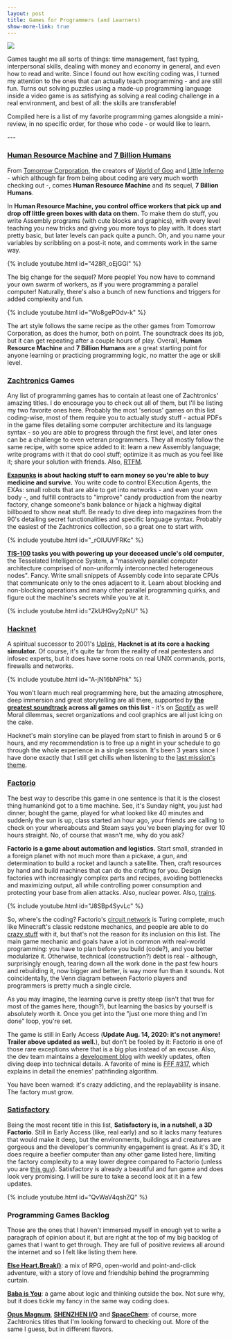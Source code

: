 ```yaml
---
layout: post
title: Games for Programmers (and Learners)
show-more-link: true
---
```


![]({{site.baseurl}}/images/games-for-programmers.jpg)

Games taught me all sorts of things: time management, fast typing, interpersonal skills, dealing with money and economy in general, and even how to read and write. Since I found out how exciting coding was, I turned my attention to the ones that can actually teach programming - and are still fun. Turns out solving puzzles using a made-up programming language inside a video game is as satisfying as solving a real coding challenge in a real environment, and best of all: the skills are transferable!

Compiled here is a list of my favorite programming games alongside a mini-review, in no specific order, for those who code - or would like to learn.

<!--more--> ---

### [Human Resource Machine](https://store.steampowered.com/app/375820/) and [7 Billion Humans](https://store.steampowered.com/app/792100/)

From [Tomorrow Corporation](https://tomorrowcorporation.com/), the creators of [World of Goo](https://store.steampowered.com/app/22000/) and [Little Inferno](https://store.steampowered.com/app/221260/) - which although far from being about coding are very much worth checking out -, comes **Human Resource Machine** and its sequel, **7 Billion Humans**.

In **Human Resource Machine, you control office workers that pick up and drop off little green boxes with data on them.** To make them do stuff, you write Assembly programs (with cute blocks and graphics), with every level teaching you new tricks and giving you more toys to play with. It does start pretty basic, but later levels can pack quite a punch. Oh, and you name your variables by scribbling on a post-it note, and comments work in the same way.

{% include youtube.html id="428R_oEjGGI" %}

The big change for the sequel? More people! You now have to command your own swarm of workers, as if you were programming a parallel computer! Naturally, there's also a bunch of new functions and triggers for added complexity and fun.

{% include youtube.html id="Wo8gePOdv-k" %}

The art style follows the same recipe as the other games from Tomorrow Corporation, as does the humor, both on point. The soundtrack does its job, but it can get repeating after a couple hours of play. Overall, **Human Resource Machine** and **7 Billion Humans** are a great starting point for anyone learning or practicing programming logic, no matter the age or skill level.

### [Zachtronics](http://www.zachtronics.com/) Games

Any list of programming games has to contain at least one of Zachtronics' amazing titles. I do encourage you to check out all of them, but I'll be listing my two favorite ones here. Probably the most 'serious' games on this list coding-wise, most of them require you to actually study stuff - actual PDFs in the game files detailing some computer architecture and its language syntax - so you are able to progress through the first level, and later ones can be a challenge to even veteran programmers. They all mostly follow the same recipe, with some spice added to it: learn a new Assembly language; write programs with it that do cool stuff; optimize it as much as you feel like it; share your solution with friends. Also, [RTFM](http://www.readthefuckingmanual.com/).

**[Exapunks](https://store.steampowered.com/app/716490/) is about hacking stuff to earn money so you're able to buy medicine and survive.** You write code to control EXecution Agents, the EXAs: small robots that are able to get into networks - and even your own body -, and fulfill contracts to "improve" candy production from the nearby factory, change someone's bank balance or hijack a highway digital billboard to show neat stuff. Be ready to dive deep into magazines from the 90's detailing secret functionalities and specific language syntax. Probably the easiest of the Zachtronics collection, so a great one to start with.

{% include youtube.html id="_rOIUUVFRKc" %}

**[TIS-100](https://store.steampowered.com/app/370360/) tasks you with powering up your deceased uncle's old computer**, the Tesselated Intelligence System, a "massively parallel computer architecture comprised of non-uniformly interconnected heterogeneous nodes". Fancy. Write small snippets of Assembly code into separate CPUs that communicate only to the ones adjacent to it. Learn about blocking and non-blocking operations and many other parallel programming quirks, and figure out the machine's secrets while you're at it.

{% include youtube.html id="ZkUHGvy2pNU" %}

### [Hacknet](https://store.steampowered.com/app/365450/)

A spiritual successor to 2001's [Uplink](https://store.steampowered.com/app/1510/), **Hacknet is at its core a hacking simulator.** Of course, it's quite far from the reality of real pentesters and infosec experts, but it does have some roots on real UNIX commands, ports, firewalls and networks.

{% include youtube.html id="A-jN16bNPhk" %}

You won't learn much real programming here, but the amazing atmosphere, deep immersion and great storytelling are all there, supported by **[the greatest soundtrack](https://bossbattlerecords.bandcamp.com/album/hacknet) across all games on this list** - it's on [Spotify](https://open.spotify.com/album/6vKaTpEfIxe39EkoGlUv9i) as well! Moral dilemmas, secret organizations and cool graphics are all just icing on the cake.

Hacknet's main storyline can be played from start to finish in around 5 or 6 hours, and my recommendation is to free up a night in your schedule to go through the whole experience in a single session. It's been 3 years since I have done exactly that I still get chills when listening to the [last mission's theme](https://www.youtube.com/watch?v=qFfybn_W8Ak).

### [Factorio](https://store.steampowered.com/app/427520/)

The best way to describe this game in one sentence is that it is the closest thing humankind got to a time machine. See, it's Sunday night, you just had dinner, bought the game, played for what looked like 40 minutes and suddenly the sun is up, class started an hour ago, your friends are calling to check on your whereabouts and Steam says you've been playing for over 10 hours straight. No, of course that wasn't me, why do you ask?

**Factorio is a game about automation and logistics.** Start small, stranded in a foreign planet with not much more than a pickaxe, a gun, and determination to build a rocket and launch a satellite. Then, craft resources by hand and build machines that can do the crafting for you. Design factories with increasingly complex parts and recipes, avoiding bottlenecks and maximizing output, all while controlling power consumption and protecting your base from alien attacks. Also, nuclear power. Also, [trains](https://www.youtube.com/watch?v=hHkKJfcBXcw).

{% include youtube.html id="J8SBp4SyvLc" %}

So, where's the coding? Factorio's [circuit network](https://wiki.factorio.com/Circuit_network) is Turing complete, much like Minecraft's classic redstone mechanics, and people are able to do [crazy stuff](https://www.youtube.com/watch?v=7lVAFcDX4eM) with it, but that's not the reason for its inclusion on this list. The main game mechanic and goals have a lot in common with real-world programming: you have to plan before you build (code?), and you better modularize it. Otherwise, technical (construction?) debt is real - although, surprisingly enough, tearing down all the work done in the past few hours and rebuilding it, now bigger and better, is way more fun than it sounds. Not coincidentally, the Venn diagram between Factorio players and programmers is pretty much a single circle.

As you may imagine, the learning curve is pretty steep (isn't that true for most of the games here, though?), but learning the basics by yourself is absolutely worth it. Once you get into the "just one more thing and I'm done" loop, you're set.

The game is still in Early Access (**Update Aug. 14, 2020: it's not anymore! Trailer above updated as well.**), but don't be fooled by it: Factorio is one of those rare exceptions where that is a big plus instead of an excuse. Also, the dev team maintains a [development blog](https://factorio.com/blog/) with weekly updates, often diving deep into technical details. A favorite of mine is [FFF #317](https://factorio.com/blog/post/fff-317), which explains in detail the enemies' pathfinding algorithm.

You have been warned: it's crazy addicting, and the replayability is insane. The factory must grow.

### [Satisfactory](https://www.epicgames.com/store/product/satisfactory)

Being the most recent title in this list, **Satisfactory is, in a nutshell, a 3D Factorio**. Still in Early Access (like, real early) and so it lacks many features that would make it deep, but the environments, buildings and creatures are gorgeous and the developer's community engagement is great. As it's 3D, it does require a beefier computer than any other game listed here, limiting the factory complexity to a way lower degree compared to Factorio (unless you are [this guy](https://www.youtube.com/watch?v=Oh2oF-eZTD8)). Satisfactory is already a beautiful and fun game and does look very promising. I will be sure to take a second look at it in a few updates.

{% include youtube.html id="QvWaV4qshZQ" %}

### Programming Games Backlog

Those are the ones that I haven't immersed myself in enough yet to write a paragraph of opinion about it, but are right at the top of my big backlog of games that I want to get through. They are full of positive reviews all around the internet and so I felt like listing them here.

**[Else Heart.Break()](https://store.steampowered.com/app/400110/)**: a mix of RPG, open-world and point-and-click adventure, with a story of love and friendship behind the programming curtain.

**[Baba is You](https://store.steampowered.com/app/736260/)**: a game about logic and thinking outside the box. Not sure why, but it does tickle my fancy in the same way coding does.

**[Opus Magnum](https://store.steampowered.com/app/558990/)**, **[SHENZHEN I/O](https://store.steampowered.com/app/504210/)** and **[SpaceChem](https://store.steampowered.com/app/92800/)**: of course, more Zachtronics titles that I'm looking forward to checking out. More of the same I guess, but in different flavors.